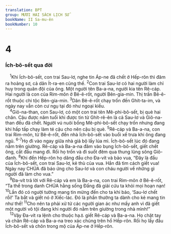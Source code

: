 ```yaml
---
translation: BPT
group: MƯƠI HAI SÁCH LỊCH SỬ
bookName: II Sa-mu-ên 
bookNumber: 10
---
```


<div class="title"><h1>4</h1><h3>Ích-bô-sết qua đời</h3></div>
<span class="verse 2sa_4_1"> <sup>1</sup>Khi Ích-bô-sết, con trai Sau-lơ, nghe tin Áp-ne đã chết ở Hếp-rôn thì đâm ra hoảng sơ, cả dân Ít-ra-en cũng thế.</span>
<span class="verse 2sa_4_2"><sup>2</sup>Con trai Sau-lơ có hai người làm chỉ huy trong quân đội của ông. Một người tên Ba-a-na, người kia tên Rê-cáp. Hai người là con của Rim-môn ở Bê-ê-rốt, người Bên-gia-min. Thị trấn Bê-ê-rốt thuộc chi tộc Bên-gia-min.</span>
<span class="verse 2sa_4_3"><sup>3</sup>Dân Bê-ê-rốt chạy trốn đến Ghít-ta-im, và ngày nay vẫn còn cư ngụ tại đó như ngoại kiều.<br/></span>
<span class="verse 2sa_4_4"> <sup>4</sup>Giô-na-than, con Sau-lơ, có một con trai tên Mê-phi-bô-sết, bị què hai chân. Cậu được năm tuổi khi được tin từ Ghít-rê-ên là cả Sau-lơ và Giô-na-than đều đã chết. Người vú nuôi bồng Mê-phi-bô-sết chạy trốn nhưng đang khi hấp tấp chạy làm té cậu cho nên cậu bị què.</span>
<span class="verse 2sa_4_5"><sup>5</sup>Rê-cáp và Ba-a-na, con trai Rim-môn, từ Bê-ê-rốt, đến nhà Ích-bô-sết vào buổi xế trưa khi ông đang ngủ.</span>
<span class="verse 2sa_4_6 2sa_4_7"><sup>6-7</sup>Họ đi vào ngay giữa nhà giả bộ lấy lúa mì. Ích-bô-sết lúc đó đang nằm trên giường. Rê-cáp và Ba-a-na đâm vào bụng Ích-bô-sết, giết chết ông, cắt đầu mang đi. Rồi họ trốn và đi suốt đêm qua thung lũng sông Giô-đanh.</span>
<span class="verse 2sa_4_8"><sup>8</sup>Khi đến Hếp-rôn họ dâng đầu cho Đa-vít và bảo vua, “Đây là đầu của Ích-bô-sết, con trai Sau-lơ, kẻ thù của vua. Hắn đã tìm cách giết vua! Ngày nay CHÚA đã báo ứng cho Sau-lơ và con cháu người về những gì người đã làm cho vua.”<br/></span>
<span class="verse 2sa_4_9"> <sup>9</sup>Đa-vít trả lời với Rê-cáp và em là Ba-a-na, con trai Rim-môn ở Bê-ê-rốt, “Ta thề trong danh CHÚA hằng sống Đấng đã giải cứu ta khỏi mọi hoạn nạn!</span>
<span class="verse 2sa_4_10"><sup>10</sup>Lần đó có người tưởng mang tin mừng đến cho ta khi bảo, ‘Sau-lơ chết rồi!’ Ta bắt và giết nó ở Xiếc-lác. Đó là phần thưởng ta dành cho kẻ mang tin như thế!</span>
<span class="verse 2sa_4_11"><sup>11</sup>Cho nên ta phải xử tử các người gian ác như mấy anh vì đã giết một người vô tội đang khi người đó nằm trên giường trong nhà mình!”<br/></span>
<span class="verse 2sa_4_12"> <sup>12</sup>Vậy Đa-vít ra lệnh cho thuộc hạ<a data-toggle="tooltip" data-placement="bottom" title="Những thanh niên trai trẻ mang vũ khí cho chiến sĩ vào mặt trận nhưng chưa phải là chiến sĩ.">⚓</a> giết Rê-cáp và Ba-a-na. Họ chặt tay và chân Rê-cáp và Ba-a-na treo xác chúng trên hồ Hếp-rôn. Rồi họ lấy đầu Ích-bô-sết và chôn trong mộ của Áp-ne ở Hếp-rôn.<br/></span>
